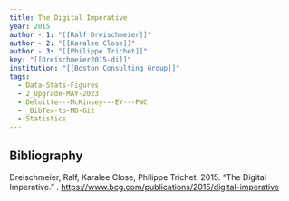 ```yaml
---
title: The Digital Imperative
year: 2015
author - 1: "[[Ralf Dreischmeier]]"
author - 2: "[[Karalee Close]]"
author - 3: "[[Philippe Trichet]]"
key: "[[Dreischmeier2015-di]]"
institution: "[[Boston Consulting Group]]"
tags:
  - Data-Stats-Figures
  - 2_Upgrade-MAY-2023
  - Deloitte---McKinsey---EY---PWC
  - _BibTex-to-MD-Git
  - Statistics
---
```


## Bibliography
Dreischmeier, Ralf, Karalee Close, Philippe Trichet. 2015. “The Digital Imperative.” . https://www.bcg.com/publications/2015/digital-imperative